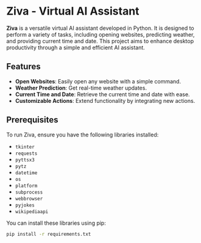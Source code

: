 # Ziva - Virtual AI Assistant

**Ziva** is a versatile virtual AI assistant developed in Python. It is designed to perform a variety of tasks, including opening websites, predicting weather, and providing current time and date. This project aims to enhance desktop productivity through a simple and efficient AI assistant.

## Features

- **Open Websites**: Easily open any website with a simple command.
- **Weather Prediction**: Get real-time weather updates.
- **Current Time and Date**: Retrieve the current time and date with ease.
- **Customizable Actions**: Extend functionality by integrating new actions.

## Prerequisites

To run Ziva, ensure you have the following libraries installed:

- `tkinter` 
- `requests` 
- `pyttsx3`  
- `pytz` 
- `datetime`
- `os`
- `platform`
- `subprocess`
- `webbrowser`
- `pyjokes`
- `wikipediaapi`



You can install these libraries using pip:

```bash
pip install -r requirements.txt

